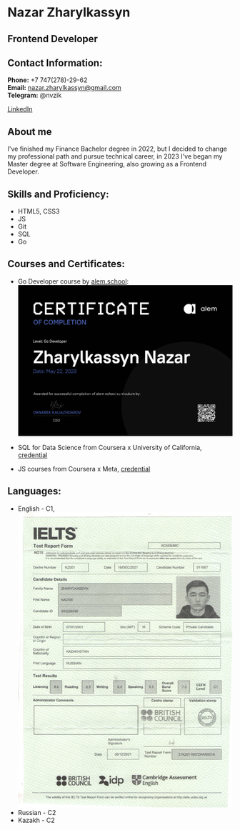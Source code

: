 # Nazar Zharylkassyn
## Frontend Developer

## Contact Information:

**Phone:** +7 747(278)-29-62 \
**Email:** nazar.zharylkassyn@gmail.com \
**Telegram:** @nvzik

[LinkedIn](https://www.linkedin.com/in/nazar-zharylkassyn-0b8159264/)

## About me

I've finished my Finance Bachelor degree in 2022, but I decided to change my professional path and pursue technical career, in 2023 I've began my Master degree at Software Engineering, also growing as a Frontend Developer.

## Skills and Proficiency:
* HTML5, CSS3
* JS
* Git
* SQL
* Go

## Courses and Certificates:
* Go Developer course by [alem.school](https://alem.school): 
![Go Developer Certificate](https://github.com/nvzik/rsschool-cv/blob/gh-pages/certficate1.png)

* SQL for Data Science from Coursera x University of California, [credential](https://www.coursera.org/account/accomplishments/certificate/83F7QMHK4RYZ)

* JS courses from Coursera x Meta, [credential](https://www.coursera.org/account/accomplishments/certificate/3J4K4LWCY5W7)


## Languages:

* English - C1, ![IELTS certificate](https://github.com/nvzik/rsschool-cv/blob/gh-pages/certificate2.png)
* Russian - C2
* Kazakh - C2 

